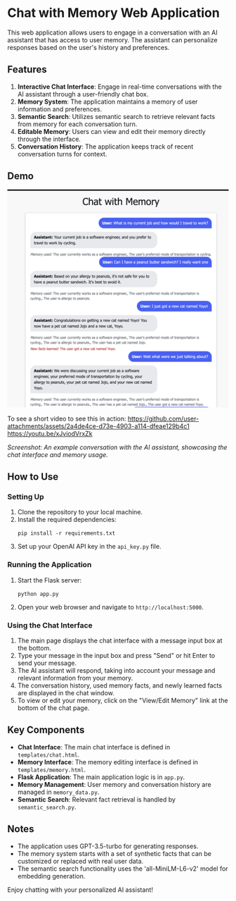 # Chat with Memory Web Application

This web application allows users to engage in a conversation with an AI assistant that has access to user memory. The assistant can personalize responses based on the user's history and preferences.

## Features

1. **Interactive Chat Interface**: Engage in real-time conversations with the AI assistant through a user-friendly chat box.
2. **Memory System**: The application maintains a memory of user information and preferences.
3. **Semantic Search**: Utilizes semantic search to retrieve relevant facts from memory for each conversation turn.
4. **Editable Memory**: Users can view and edit their memory directly through the interface.
5. **Conversation History**: The application keeps track of recent conversation turns for context.

## Demo

![Chat with Memory Demo](https://github.com/AlexisWu-01/memory-chat/blob/main/demo/Screenshot.png)

To see a short video to see this in action: https://github.com/user-attachments/assets/2a4de4ce-d73e-4903-a114-dfeae129b4c1
https://youtu.be/xJviodVrxZk


*Screenshot: An example conversation with the AI assistant, showcasing the chat interface and memory usage.*

## How to Use

### Setting Up

1. Clone the repository to your local machine.
2. Install the required dependencies:
   ```
   pip install -r requirements.txt
   ```
3. Set up your OpenAI API key in the `api_key.py` file.

### Running the Application

1. Start the Flask server:
   ```
   python app.py
   ```
2. Open your web browser and navigate to `http://localhost:5000`.




### Using the Chat Interface

1. The main page displays the chat interface with a message input box at the bottom.
2. Type your message in the input box and press "Send" or hit Enter to send your message.
3. The AI assistant will respond, taking into account your message and relevant information from your memory.
4. The conversation history, used memory facts, and newly learned facts are displayed in the chat window.
5. To view or edit your memory, click on the "View/Edit Memory" link at the bottom of the chat page.

## Key Components

- **Chat Interface**: The main chat interface is defined in `templates/chat.html`.
- **Memory Interface**: The memory editing interface is defined in `templates/memory.html`.
- **Flask Application**: The main application logic is in `app.py`.
- **Memory Management**: User memory and conversation history are managed in `memory_data.py`.
- **Semantic Search**: Relevant fact retrieval is handled by `semantic_search.py`.

## Notes

- The application uses GPT-3.5-turbo for generating responses.
- The memory system starts with a set of synthetic facts that can be customized or replaced with real user data.
- The semantic search functionality uses the 'all-MiniLM-L6-v2' model for embedding generation.

Enjoy chatting with your personalized AI assistant!
